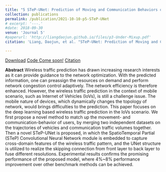 ```yaml
---
title: "5 STeP-UNet: Prediction of Moving and Communication Behaviors of Vehicles"
collection: publications
permalink: /publication/2021-10-10-p5-STeP-UNet
# excerpt: '---.'
#date: 2018-09-30
venue: 'Journal 5'
#paperurl: 'http://liangdaojun.github.io/files/p3-Under-Mixup.pdf'
citation: 'Liang, Daojun, et al. "STeP-UNet: Prediction of Moving and Communication Behaviors of Vehicles." 2021 IEEE 94th Vehicular Technology Conference (VTC2021-Fall). IEEE, 2021.'

---
```


[Download](http://liangdaojun.github.io/files/p5-STeP-UNet.pdf)
[Code Come soon!](https://github.com/liangdaojun)
[Citation](http://liangdaojun.github.io/files/c5-STeP-UNet.bib)

**Abstract**
Wireless traffic prediction has drawn increasing research interests as it can provide guidance to the network optimization. With the predicted information, one can preassign the resources on demand and perform network congestion control adaptively. The network efficiency is therefore enhanced. However, the wireless traffic prediction in the context of mobile scenario, such as Internet of Vehicles (IoVs), is still a challenge issue. The mobile nature of devices, which dynamically changes the topology of network, would brings difficulties to the prediction. This paper focuses on the deep learning based wireless traffic prediction in the IoVs scenario. We first propose a novel method to match up the movement- and communication-behavior of users, by merging two independent datasets on the trajectories of vehicles and communication traffic volumes together. Then a novel STeP-UNet is proposed, in which the SpatioTemporal Partial (STeP) Convolutional Neural Network module is embedded to capture cross-domain features of the wireless traffic pattern, and the UNet structure is utilized to realize the skipping connection from front layer to back layer to fuse different resolutions. Experimental results confirms the promising performance of the proposed model, where 4%~8% performance improvement over other benchmark methods can be achieved.